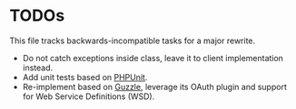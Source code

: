 # TODOs

This file tracks backwards-incompatible tasks for a major rewrite.

* Do not catch exceptions inside class, leave it to client implementation instead.
* Add unit tests based on [PHPUnit](http://phpunit.de).
* Re-implement based on [Guzzle](http://guzzlephp.org), leverage its OAuth plugin and support for Web Service Definitions (WSD).

